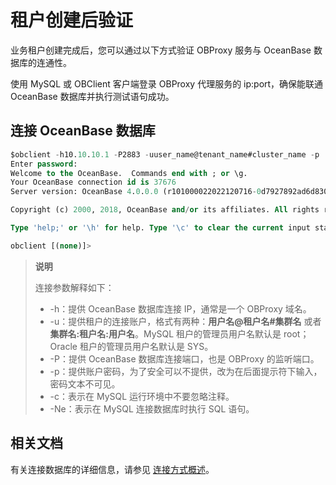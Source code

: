 # 租户创建后验证

业务租户创建完成后，您可以通过以下方式验证 OBProxy 服务与 OceanBase 数据库的连通性。

使用 MySQL 或 OBClient 客户端登录 OBProxy 代理服务的 ip:port，确保能联通 OceanBase 数据库并执行测试语句成功。

## 连接 OceanBase 数据库

```sql
$obclient -h10.10.10.1 -P2883 -uuser_name@tenant_name#cluster_name -p
Enter password:
Welcome to the OceanBase.  Commands end with ; or \g.
Your OceanBase connection id is 37676
Server version: OceanBase 4.0.0.0 (r101000022022120716-0d7927892ad6d830e28437af099f018b0ad9a322) (Built Dec  7 2022 16:22:15)

Copyright (c) 2000, 2018, OceanBase and/or its affiliates. All rights reserved.

Type 'help;' or '\h' for help. Type '\c' to clear the current input statement.

obclient [(none)]>
```

> **说明**
>
> 连接参数解释如下：
>
> * -h：提供 OceanBase 数据库连接 IP，通常是一个 OBProxy 域名。
> * -u：提供租户的连接账户，格式有两种：**用户名@租户名#集群名** 或者 **集群名:租户名:用户名**。MySQL 租户的管理员用户名默认是 root；Oracle 租户的管理员用户名默认是 SYS。
> * -P：提供 OceanBase 数据库连接端口，也是 OBProxy 的监听端口。
> * -p：提供账户密码，为了安全可以不提供，改为在后面提示符下输入，密码文本不可见。
> * -c：表示在 MySQL 运行环境中不要忽略注释。
> * -Ne：表示在 MySQL 连接数据库时执行 SQL 语句。

## 相关文档

有关连接数据库的详细信息，请参见 [连接方式概述](../../../../3.develop/1.application-development-of-mysql-mode/1.database-connection-with-client-of-mysql-mode/1.connection-methods-overview-of-mysql-mode.md)。
